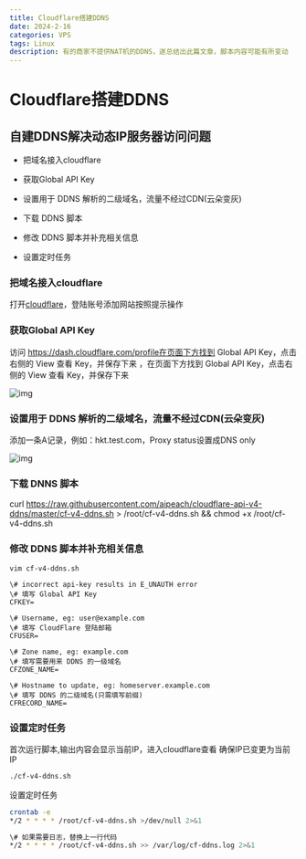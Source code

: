 ```yaml
---
title: Cloudflare搭建DDNS
date: 2024-2-16
categories: VPS
tags: Linux
description: 有的商家不提供NAT机的DDNS，遂总结出此篇文章，脚本内容可能有所变动
---
```


# Cloudflare搭建DDNS

## 自建DDNS解决动态IP服务器访问问题

- 把域名接入cloudflare

- 获取Global API Key

- 设置用于 DDNS 解析的二级域名，流量不经过CDN(云朵变灰)

- 下载 DDNS 脚本

- 修改 DDNS 脚本并补充相关信息

- 设置定时任务

### 把域名接入cloudflare

打开[cloudflare](https://www.cloudflare.com/zh-cn/)，登陆账号添加网站按照提示操作

### 获取Global API Key

访问 https://dash.cloudflare.com/profile在页面下方找到 Global API Key，点击右侧的 View 查看 Key，并保存下来 ，在页面下方找到 Global API Key，点击右侧的 View 查看 Key，并保存下来 

![img](https://i.loli.net/2019/08/17/bD7yJqoYcAV3riB.png)

### 设置用于 DDNS 解析的二级域名，流量不经过CDN(云朵变灰)

添加一条A记录，例如：hkt.test.com，Proxy status设置成DNS only 

![img](https://i.loli.net/2019/08/17/DzHSaNEb1ZBU5pC.png)

### 下载 DNNS 脚本

curl https://raw.githubusercontent.com/aipeach/cloudflare-api-v4-ddns/master/cf-v4-ddns.sh > /root/cf-v4-ddns.sh && chmod +x /root/cf-v4-ddns.sh

### 修改 DDNS 脚本并补充相关信息

```
vim cf-v4-ddns.sh

\# incorrect api-key results in E_UNAUTH error
\# 填写 Global API Key
CFKEY=

\# Username, eg: user@example.com
\# 填写 CloudFlare 登陆邮箱
CFUSER=

\# Zone name, eg: example.com
\# 填写需要用来 DDNS 的一级域名
CFZONE_NAME=

\# Hostname to update, eg: homeserver.example.com
\# 填写 DDNS 的二级域名(只需填写前缀)
CFRECORD_NAME=
```

### 设置定时任务

首次运行脚本,输出内容会显示当前IP，进入cloudflare查看 确保IP已变更为当前IP

```bash
./cf-v4-ddns.sh
```

设置定时任务

```bash
crontab -e
*/2 * * * * /root/cf-v4-ddns.sh >/dev/null 2>&1

\# 如果需要日志，替换上一行代码
*/2 * * * * /root/cf-v4-ddns.sh >> /var/log/cf-ddns.log 2>&1
```

